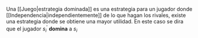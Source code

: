 
Una [[Juego|estrategia dominada]] es una estrategia para un jugador donde [[Independencia|independientemente]] de lo que hagan los rivales, existe una estrategia donde se obtiene una mayor utilidad. En este caso se dira que el jugador $s_i^{'}$ **domina** a $s_i$   